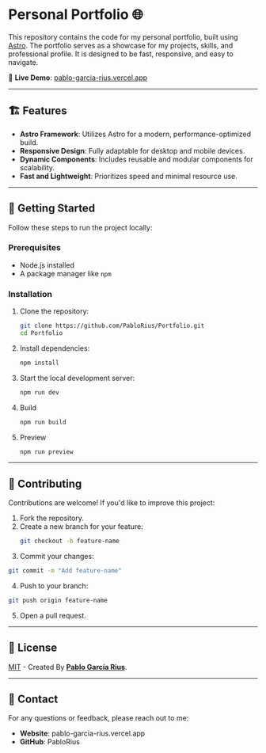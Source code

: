 # Personal Portfolio 🌐
This repository contains the code for my personal portfolio, built using [Astro](https://astro.build/). The portfolio serves as a showcase for my projects, skills, and professional profile. It is designed to be fast, responsive, and easy to navigate.

🌟 **Live Demo**: [pablo-garcia-rius.vercel.app](https://pablo-garcia-rius.vercel.app/)

---

## 🏗️ Features

- **Astro Framework**: Utilizes Astro for a modern, performance-optimized build.
- **Responsive Design**: Fully adaptable for desktop and mobile devices.
- **Dynamic Components**: Includes reusable and modular components for scalability.
- **Fast and Lightweight**: Prioritizes speed and minimal resource use.

---

## 🚀 Getting Started

Follow these steps to run the project locally:

### Prerequisites
- Node.js installed
- A package manager like `npm`

### Installation
1. Clone the repository:
   ```bash
   git clone https://github.com/PabloRius/Portfolio.git
   cd Portfolio
   ```
2. Install dependencies:
   ```bash
   npm install
   ```
3. Start the local development server:
   ```bash
   npm run dev
   ```
4. Build
   ```bash
   npm run build
   ```
5. Preview
   ```bash
   npm run preview
   ```

---

## 🌟 Contributing
Contributions are welcome! If you'd like to improve this project:

1. Fork the repository.
2. Create a new branch for your feature:
   ```bash
   git checkout -b feature-name
   ```
3. Commit your changes:
  ```bash
  git commit -m "Add feature-name"
  ```
4. Push to your branch:
  ```bash
  git push origin feature-name
  ```
5. Open a pull request.

---

## 🔑 License

[MIT](LICENSE.txt) - Created By [**Pablo García Rius**](https://pablo-garcia-rius.vercel.app/).

---

## 💬 Contact
For any questions or feedback, please reach out to me:

- **Website**: pablo-garcia-rius.vercel.app
- **GitHub**: PabloRius
